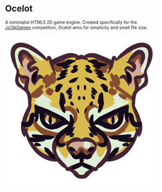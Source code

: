 # Ocelot

A minimalist HTML5 2D game engine. Created specifically for the [Js13kGames](http://js13kgames.com/) competition, Ocelot aims for simplicity and small file size.

![Ocelot](https://raw.githubusercontent.com/geoffb/ocelot/master/assets/images/ocelot.png)
